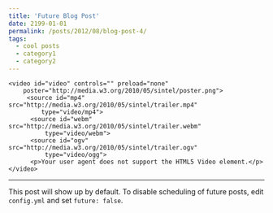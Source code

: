```yaml
---
title: 'Future Blog Post'
date: 2199-01-01
permalink: /posts/2012/08/blog-post-4/
tags:
  - cool posts
  - category1
  - category2
---
```

    <video id="video" controls="" preload="none"
        poster="http://media.w3.org/2010/05/sintel/poster.png">
         <source id="mp4" src="http://media.w3.org/2010/05/sintel/trailer.mp4" 
             type="video/mp4">
          <source id="webm" src="http://media.w3.org/2010/05/sintel/trailer.webm" 
              type="video/webm">
          <source id="ogv" src="http://media.w3.org/2010/05/sintel/trailer.ogv" 
              type="video/ogg">
          <p>Your user agent does not support the HTML5 Video element.</p>
    </video>
----
This post will show up by default. To disable scheduling of future posts, edit `config.yml` and set `future: false`. 
